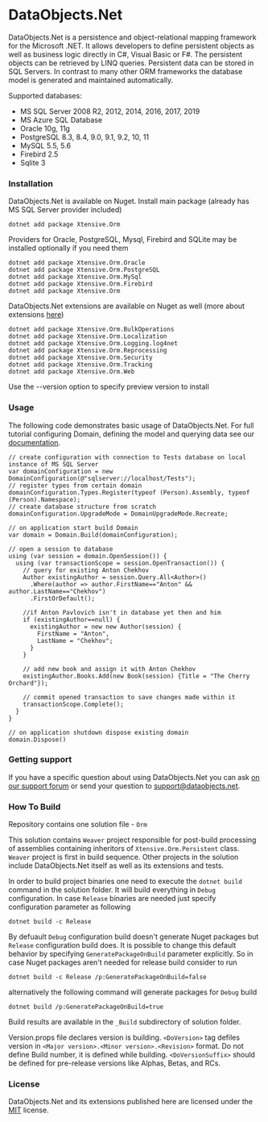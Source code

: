 ﻿# DataObjects.Net

DataObjects.Net is a persistence and object-relational mapping framework for the Microsoft .NET. It allows developers to define persistent objects as well as business logic directly in C#, Visual Basic or F#. The persistent objects can be retrieved by LINQ queries. Persistent data can be stored in SQL Servers. In contrast to many other ORM frameworks the database model is generated and maintained automatically.

Supported databases:
- MS SQL Server 2008 R2, 2012, 2014, 2016, 2017, 2019
- MS Azure SQL Database
- Oracle 10g, 11g
- PostgreSQL 8.3, 8.4, 9.0, 9.1, 9.2, 10, 11
- MySQL 5.5, 5.6
- Firebird 2.5
- Sqlite 3

### Installation

DataObjects.Net is available on Nuget. Install main package (already has MS SQL Server provider included)

    dotnet add package Xtensive.Orm

Providers for Oracle, PostgreSQL, Mysql, Firebird and SQLite may be installed optionally if you need them

    dotnet add package Xtensive.Orm.Oracle
    dotnet add package Xtensive.Orm.PostgreSQL
    dotnet add package Xtensive.Orm.MySql
    dotnet add package Xtensive.Orm.Firebird
    dotnet add package Xtensive.Orm

DataObjects.Net extensions are available on Nuget as well (more about extensions [here](https://github.com/DataObjects-NET/dataobjects-net/blob/master/Documentation/Extensions.md))

    dotnet add package Xtensive.Orm.BulkOperations
    dotnet add package Xtensive.Orm.Localization
    dotnet add package Xtensive.Orm.Logging.log4net
    dotnet add package Xtensive.Orm.Reprocessing
    dotnet add package Xtensive.Orm.Security
    dotnet add package Xtensive.Orm.Tracking
    dotnet add package Xtensive.Orm.Web

Use the --version option to specify preview version to install

### Usage 

The following  code demonstrates  basic usage of DataObjects.Net. For full tutorial configuring Domain, defining the model and querying data see our [documentation](http://help.dataobjects.net).

    // create configuration with connection to Tests database on local instance of MS SQL Server
    var domainConfiguration = new DomainConfiguration(@"sqlserver://localhost/Tests");
    // register types from certain domain
    domainConfiguration.Types.Register(typeof (Person).Assembly, typeof (Person).Namespace);
    // create database structure from scratch
    domainConfiguration.UpgradeMode = DomainUpgradeMode.Recreate;

    // on application start build Domain
    var domain = Domain.Build(domainConfiguration);

    // open a session to database
    using (var session = domain.OpenSession()) {
      using (var transactionScope = session.OpenTransaction()) {
        // query for existing Anton Chekhov
        Author existingAuthor = session.Query.All<Author>()
          .Where(author => author.FirstName=="Anton" && author.LastName=="Chekhov")
          .FirstOrDefault();

        //if Anton Pavlovich isn't in database yet then and him
        if (existingAuthor==null) {
          existingAuthor = new new Author(session) {
            FirstName = "Anton",
            LastName = "Chekhov";
          }
        }

        // add new book and assign it with Anton Chekhov
        existingAuthor.Books.Add(new Book(session) {Title = "The Cherry Orchard"});

        // commit opened transaction to save changes made within it
        transactionScope.Complete();
      }
    }

    // on application shutdown dispose existing domain
    domain.Dispose()



### Getting support

If you have a specific question about using DataObjects.Net you can ask [on our support forum](http://support.x-tensive.com) or send your question to [support@dataobjects.net](mailto:support@dataobjects.net).

### How To Build

Repository contains one solution file - `Orm`

This solution contains `Weaver` project responsible for post-build processing of assemblies containing inheritors of `Xtensive.Orm.Persistent` class. `Weaver` project is first in build sequence. Other projects in the solution include DataObjects.Net itself as well as its extensions and tests.

In order to build project binaries one need to execute the `dotnet build` command in the solution folder. It will build everything in `Debug` configuration. In case `Release` binaries are needed just specify configuration parameter as following

    dotnet build -c Release

By defuault `Debug` configuration build doesn't generate Nuget packages but `Release` configuration build does. It is possible to change this default behavior by specifying `GeneratePackageOnBuild` parameter explicitly.
So in case Nuget packages aren't needed for release build consider to run 

    dotnet build -c Release /p:GeneratePackageOnBuild=false

alternatively the following command will generate packages for `Debug` build

    dotnet build /p:GeneratePackageOnBuild=true

Build results are available in the `_Build` subdirectory of solution folder.


Version.props file declares version is building. `<DoVersion>` tag defiles version in `<Major version>.<Minor version>.<Revision>` format. Do not define Build number, it is defined while building. `<DoVersionSuffix>` should be defined for pre-release versions like Alphas, Betas, and RCs.

### License

DataObjects.Net and its extensions published here are licensed under the [MIT](https://github.com/DataObjects-NET/dataobjects-net/blob/master/License.txt) license.